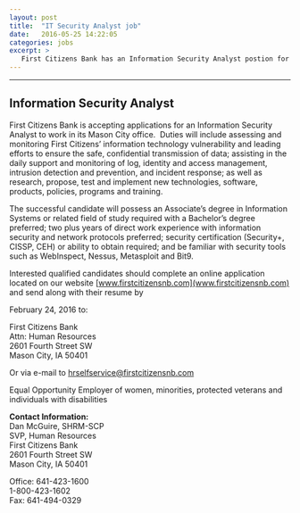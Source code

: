 ```yaml
---
layout: post
title:  "IT Security Analyst job"
date:   2016-05-25 14:22:05
categories: jobs
excerpt: >
   First Citizens Bank has an Information Security Analyst postion for interested candidates to view and apply if qualified/interested
---
```

------
Information Security Analyst
------

First Citizens Bank is accepting applications for an Information Security Analyst to work in its Mason City office.  Duties will include assessing and monitoring First Citizens’ information technology vulnerability and leading efforts to ensure the safe, confidential transmission of data; assisting in the daily support and monitoring of log, identity and access management, intrusion detection and prevention, and incident response; as well as research, propose, test and implement new technologies, software, products, policies, programs and training.


The successful candidate will possess an Associate’s degree in Information Systems or related field of study required with a Bachelor’s degree preferred; two plus years of direct work experience with information security and network protocols preferred; security certification (Security+, CISSP, CEH) or ability to obtain required; and be familiar with security tools such as WebInspect, Nessus, Metasploit and Bit9.


Interested qualified candidates should complete an online application located on our website [www.firstcitizensnb.com](www.firstcitizensnb.com) and send along with their resume by

February 24, 2016 to:


First Citizens Bank<br>
Attn: Human Resources<br>
2601 Fourth Street SW<br>
Mason City, IA 50401<br>

Or via e-mail to hrselfservice@firstcitizensnb.com


Equal Opportunity Employer of women, minorities, protected veterans and individuals with disabilities


**Contact Information:**
<br>
Dan McGuire, SHRM-SCP<br>
SVP, Human Resources<br>
First Citizens Bank<br>
2601 Fourth Street SW<br>
Mason City, IA 50401<br>


Office: 641-423-1600<br>
1-800-423-1602<br>
Fax: 641-494-0329
